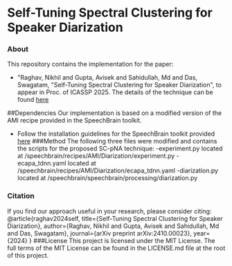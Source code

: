 # Self-Tuning Spectral Clustering for Speaker Diarization 
### About
This repository contains the implementation for the paper: 
- "Raghav, Nikhil and Gupta, Avisek and Sahidullah, Md and Das, Swagatam, "Self-Tuning Spectral Clustering for Speaker Diarization", to appear in Proc. of ICASSP 2025.
The details of the technique can be found [here](https://arxiv.org/pdf/2410.00023? "Heading link")

##Dependencies
Our implementation is based on a modified version of the AMI recipe provided in the SpeechBrain toolkit.
- Follow the installation guidelines for the SpeechBrain toolkit provided [here](https://github.com/speechbrain/speechbrain "Heading link") 
###Method
The following three files were modified and contains the scripts for the proposed SC-pNA technique:
-experiment.py located at /speechbrain/recipes/AMI/Diarization/experiment.py
-ecapa_tdnn.yaml located at /speechbrain/recipes/AMI/Diarization/ecapa_tdnn.yaml
-diarization.py located at /speechbrain/speechbrain/processing/diarization.py

### Citation
If you find our approach useful in your research, please consider citing:
@article{raghav2024self,
  title={Self-Tuning Spectral Clustering for Speaker Diarization},
  author={Raghav, Nikhil and Gupta, Avisek and Sahidullah, Md and Das, Swagatam},
  journal={arXiv preprint arXiv:2410.00023},
  year={2024}
}
###License
This project is licensed under the MIT License. The full terms of the MIT License can be found in the LICENSE.md file at the root of this project.
